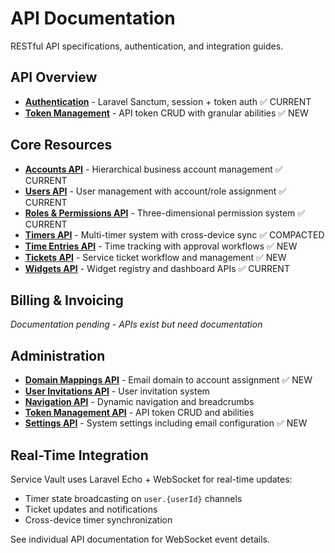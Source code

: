 # API Documentation

RESTful API specifications, authentication, and integration guides.

## API Overview
- **[Authentication](authentication.md)** - Laravel Sanctum, session + token auth ✅ CURRENT
- **[Token Management](tokens.md)** - API token CRUD with granular abilities ✅ NEW

## Core Resources
- **[Accounts API](accounts.md)** - Hierarchical business account management ✅ CURRENT
- **[Users API](users.md)** - User management with account/role assignment ✅ CURRENT
- **[Roles & Permissions API](roles-permissions.md)** - Three-dimensional permission system ✅ CURRENT
- **[Timers API](timers.md)** - Multi-timer system with cross-device sync ✅ COMPACTED
- **[Time Entries API](time-entries.md)** - Time tracking with approval workflows ✅ NEW
- **[Tickets API](tickets.md)** - Service ticket workflow and management ✅ NEW
- **[Widgets API](widgets.md)** - Widget registry and dashboard APIs ✅ CURRENT

## Billing & Invoicing
*Documentation pending - APIs exist but need documentation*

## Administration
- **[Domain Mappings API](domain-mappings.md)** - Email domain to account assignment ✅ NEW
- **[User Invitations API](user-invitations.md)** - User invitation system
- **[Navigation API](navigation.md)** - Dynamic navigation and breadcrumbs
- **[Token Management API](tokens.md)** - API token CRUD and abilities
- **[Settings API](settings.md)** - System settings including email configuration ✅ NEW

## Real-Time Integration
Service Vault uses Laravel Echo + WebSocket for real-time updates:
- Timer state broadcasting on `user.{userId}` channels
- Ticket updates and notifications
- Cross-device timer synchronization

See individual API documentation for WebSocket event details.